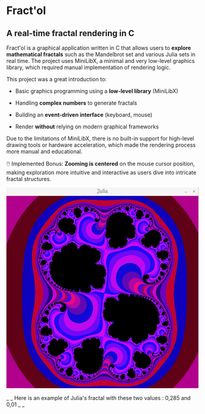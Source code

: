 # Fract'ol
## A real-time fractal rendering in C

Fract'ol is a graphical application written in C that allows users to **explore mathematical fractals** such as the Mandelbrot set and various Julia sets in real time. The project uses MiniLibX, a minimal and very low-level graphics library, which required manual implementation of rendering logic.

This project was a great introduction to:

- Basic graphics programming using a **low-level library** (MiniLibX)

- Handling **complex numbers** to generate fractals

- Building an **event-driven interface** (keyboard, mouse)

- Render **without** relying on modern graphical frameworks

Due to the limitations of MiniLibX, there is no built-in support for high-level drawing tools or hardware acceleration, which made the rendering process more manual and educational.

🖱️ Implemented Bonus:
**Zooming is centered** on the mouse cursor position, making exploration more intuitive and interactive as users dive into intricate fractal structures.

![Julia Fractal](https://github.com/imanescence/fract-ol/blob/main/img/screen_project.png)

_ _ Here is an example of Julia's fractal with these two values : 0,285 and 0,01 _ _
